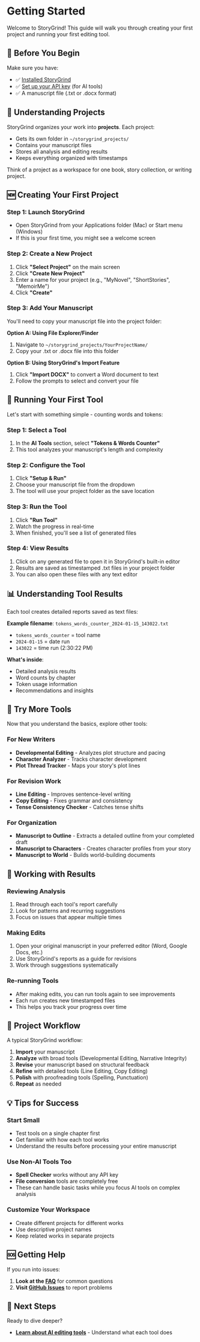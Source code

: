 # Getting Started

Welcome to StoryGrind! This guide will walk you through creating your first project and running your first editing tool.

## 🎯 Before You Begin

Make sure you have:
- ✅ [Installed StoryGrind](Installation-Guide)
- ✅ [Set up your API key](API-Setup-Guide) (for AI tools)
- ✅ A manuscript file (.txt or .docx format)

## 📁 Understanding Projects

StoryGrind organizes your work into **projects**. Each project:
- Gets its own folder in `~/storygrind_projects/`
- Contains your manuscript files
- Stores all analysis and editing results
- Keeps everything organized with timestamps

Think of a project as a workspace for one book, story collection, or writing project.

## 🆕 Creating Your First Project

### Step 1: Launch StoryGrind
- Open StoryGrind from your Applications folder (Mac) or Start menu (Windows)
- If this is your first time, you might see a welcome screen

### Step 2: Create a New Project
1. Click **"Select Project"** on the main screen
2. Click **"Create New Project"**
3. Enter a name for your project (e.g., "MyNovel", "ShortStories", "MemoirMe")
4. Click **"Create"**

### Step 3: Add Your Manuscript
You'll need to copy your manuscript file into the project folder:

**Option A: Using File Explorer/Finder**
1. Navigate to `~/storygrind_projects/YourProjectName/`
2. Copy your .txt or .docx file into this folder

**Option B: Using StoryGrind's Import Feature**
1. Click **"Import DOCX"** to convert a Word document to text
2. Follow the prompts to select and convert your file

## 🔧 Running Your First Tool

Let's start with something simple - counting words and tokens:

### Step 1: Select a Tool
1. In the **AI Tools** section, select **"Tokens & Words Counter"**
2. This tool analyzes your manuscript's length and complexity

### Step 2: Configure the Tool
1. Click **"Setup & Run"**
2. Choose your manuscript file from the dropdown
3. The tool will use your project folder as the save location

### Step 3: Run the Tool
1. Click **"Run Tool"**
2. Watch the progress in real-time
3. When finished, you'll see a list of generated files

### Step 4: View Results
1. Click on any generated file to open it in StoryGrind's built-in editor
2. Results are saved as timestamped .txt files in your project folder
3. You can also open these files with any text editor

## 📊 Understanding Tool Results

Each tool creates detailed reports saved as text files:

**Example filename**: `tokens_words_counter_2024-01-15_143022.txt`
- `tokens_words_counter` = tool name
- `2024-01-15` = date run
- `143022` = time run (2:30:22 PM)

**What's inside**:
- Detailed analysis results
- Word counts by chapter
- Token usage information
- Recommendations and insights

## 🎨 Try More Tools

Now that you understand the basics, explore other tools:

### For New Writers
- **Developmental Editing** - Analyzes plot structure and pacing
- **Character Analyzer** - Tracks character development
- **Plot Thread Tracker** - Maps your story's plot lines

### For Revision Work
- **Line Editing** - Improves sentence-level writing
- **Copy Editing** - Fixes grammar and consistency
- **Tense Consistency Checker** - Catches tense shifts

### For Organization
- **Manuscript to Outline** - Extracts a detailed outline from your completed draft
- **Manuscript to Characters** - Creates character profiles from your story
- **Manuscript to World** - Builds world-building documents

## 📝 Working with Results

### Reviewing Analysis
1. Read through each tool's report carefully
2. Look for patterns and recurring suggestions
3. Focus on issues that appear multiple times

### Making Edits
1. Open your original manuscript in your preferred editor (Word, Google Docs, etc.)
2. Use StoryGrind's reports as a guide for revisions
3. Work through suggestions systematically

### Re-running Tools
- After making edits, you can run tools again to see improvements
- Each run creates new timestamped files
- This helps you track your progress over time

## 🔄 Project Workflow

A typical StoryGrind workflow:

1. **Import** your manuscript
2. **Analyze** with broad tools (Developmental Editing, Narrative Integrity)
3. **Revise** your manuscript based on structural feedback
4. **Refine** with detailed tools (Line Editing, Copy Editing)
5. **Polish** with proofreading tools (Spelling, Punctuation)
6. **Repeat** as needed

## 💡 Tips for Success

### Start Small
- Test tools on a single chapter first
- Get familiar with how each tool works
- Understand the results before processing your entire manuscript

### Use Non-AI Tools Too
- **Spell Checker** works without any API key
- **File conversion** tools are completely free
- These can handle basic tasks while you focus AI tools on complex analysis

### Customize Your Workspace
- Create different projects for different works
- Use descriptive project names
- Keep related works in separate projects

## 🆘 Getting Help

If you run into issues:

1. **Look at the [FAQ](FAQ)** for common questions
2. **Visit [GitHub Issues](https://github.com/cleesmith/storygrind/issues)** to report problems

## 🎯 Next Steps

Ready to dive deeper?

- **[Learn about AI editing tools](AI-Editing-Tools)** - Understand what each tool does

